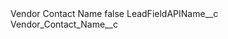<?xml version="1.0" encoding="UTF-8"?>
<CustomMetadata xmlns="http://soap.sforce.com/2006/04/metadata" xmlns:xsi="http://www.w3.org/2001/XMLSchema-instance" xmlns:xsd="http://www.w3.org/2001/XMLSchema">
    <label>Vendor Contact Name</label>
    <protected>false</protected>
    <values>
        <field>LeadFieldAPIName__c</field>
        <value xsi:type="xsd:string">Vendor_Contact_Name__c</value>
    </values>
</CustomMetadata>
